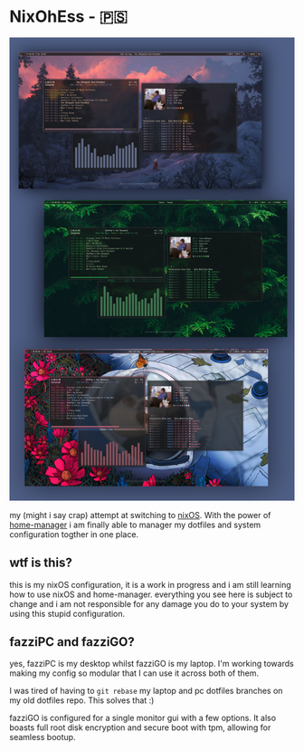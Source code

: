 # NixOhEss - 🇵🇸

<p align="center">
  <img src="showcase.jpg" alt="Rice Showcase">
</p>

my (might i say crap) attempt at switching to [nixOS](https://nixos.org/).
With the power of [home-manager](https://github.com/nix-community/home-manager)
i am finally able to manager my dotfiles and system configuration togther in one place.

## wtf is this?

this is my nixOS configuration, it is a work in progress and i am still learning
how to use nixOS and home-manager. everything you see here is subject to change
and i am not responsible for any damage you do to your system by using this
stupid configuration.

## fazziPC and fazziGO?

yes, fazziPC is my desktop whilst fazziGO is my laptop. I'm working towards making
my config so modular that I can use it across both of them.

I was tired of having to `git rebase` my laptop and pc dotfiles branches on my
old dotfiles repo. This solves that :)

fazziGO is configured for a single monitor gui with a few options. It also boasts
full root disk encryption and secure boot with tpm, allowing for seamless bootup.
